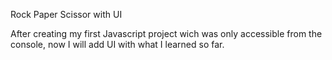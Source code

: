 Rock Paper Scissor with UI

After creating my first Javascript project wich was only accessible from the console, now I will add UI with what I learned so far.